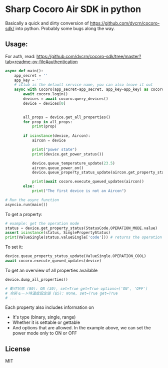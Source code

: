 # Sharp Cocoro Air SDK in python

Basically a quick and dirty conversion of https://github.com/dvcrn/cocoro-sdk/ into python. Probably some bugs along the way. 

## Usage:

For auth, read: https://github.com/dvcrn/cocoro-sdk/tree/master?tab=readme-ov-file#authentication

```python
async def main():
    app_secret = ''
    app_key = ''
    # iClub is the default service name, you can also leave it out
    async with Cocoro(app_secret=app_secret, app_key=app_key) as cocoro:
        await cocoro.login()
        devices = await cocoro.query_devices()
        device = devices[0]

        
        all_props = device.get_all_properties()
        for prop in all_props:
            print(prop)
        
        if isinstance(device, Aircon):
            aircon = device

            print("power state")
            print(device.get_power_status())

            device.queue_temperature_update(23.5)
            aircon.queue_power_on()
            device.queue_property_status_update(aircon.get_property_status(StatusCode.OPERATION_MODE))

            print(await cocoro.execute_queued_updates(aircon))
        else:
            print("The first device is not an Aircon")

# Run the async function
asyncio.run(main())
```

To get a property:
```python
# example: get the operation mode
status = device.get_property_status(StatusCode.OPERATION_MODE.value)
assert isinstance(status, SinglePropertyStatus)
print(ValueSingle(status.valueSingle['code'])) # returns the operation mode
```

To set it: 
```python
device.queue_property_status_update(ValueSingle.OPERATION_COOL)
await cocoro.execute_queued_updates(device)
```

To get an overview of all properties available
```python
device.dump_all_properties()

# 動作状態 (80): ON (30), set=True get=True options=['ON', 'OFF']
# 冷房モード時温度設定値 (B5): None, set=True get=True
# ...
```

Each property also includes information on 

- It's type (binary, single, range)
- Whether it is settable or gettable
- And options that are allowed. In the example above, we can set the power mode only to ON or OFF

## License

MIT